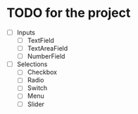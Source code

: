 # TODO for the project

- [ ] Inputs
  - [ ] TextField
  - [ ] TextAreaField
  - [ ] NumberField
- [ ] Selections
  - [ ] Checkbox
  - [ ] Radio
  - [ ] Switch
  - [ ] Menu
  - [ ] Slider
